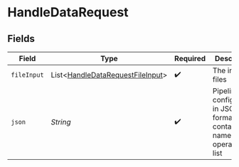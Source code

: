 # HandleDataRequest


## Fields

| Field                                                                                                                                                                                                                                                                                                                        | Type                                                                                                                                                                                                                                                                                                                         | Required                                                                                                                                                                                                                                                                                                                     | Description                                                                                                                                                                                                                                                                                                                  | Example                                                                                                                                                                                                                                                                                                                      |
| ---------------------------------------------------------------------------------------------------------------------------------------------------------------------------------------------------------------------------------------------------------------------------------------------------------------------------- | ---------------------------------------------------------------------------------------------------------------------------------------------------------------------------------------------------------------------------------------------------------------------------------------------------------------------------- | ---------------------------------------------------------------------------------------------------------------------------------------------------------------------------------------------------------------------------------------------------------------------------------------------------------------------------- | ---------------------------------------------------------------------------------------------------------------------------------------------------------------------------------------------------------------------------------------------------------------------------------------------------------------------------- | ---------------------------------------------------------------------------------------------------------------------------------------------------------------------------------------------------------------------------------------------------------------------------------------------------------------------------- |
| `fileInput`                                                                                                                                                                                                                                                                                                                  | List\<[HandleDataRequestFileInput](../../models/components/HandleDataRequestFileInput.md)>                                                                                                                                                                                                                                   | :heavy_check_mark:                                                                                                                                                                                                                                                                                                           | The input files                                                                                                                                                                                                                                                                                                              |                                                                                                                                                                                                                                                                                                                              |
| `json`                                                                                                                                                                                                                                                                                                                       | *String*                                                                                                                                                                                                                                                                                                                     | :heavy_check_mark:                                                                                                                                                                                                                                                                                                           | Pipeline configuration in JSON format containing name and operations list                                                                                                                                                                                                                                                    | {\"name\":\"Prepare-pdfs-for-email\",\"pipeline\":[{\"operation\":\"/api/v1/misc/repair\",\"parameters\":{}},{\"operation\":\"/api/v1/security/sanitize-pdf\",\"parameters\":{\"removeJavaScript\":true,\"removeEmbeddedFiles\":false}},{\"operation\":\"/api/v1/misc/compress-pdf\",\"parameters\":{\"optimizeLevel\":2}}]} |